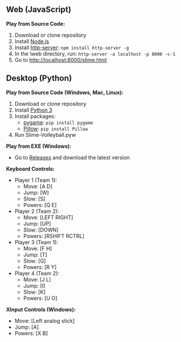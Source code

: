 ## Web (JavaScript)

**Play from Source Code:**
1. Download or clone repository
2. Install [Node.js](https://nodejs.org/en/)
3. Install [http-server](https://www.npmjs.com/package/http-server): ```npm install http-server -g```
4. In the \web directory, run: ```http-server -a localhost -p 8000 -c-1```
5. Go to [http://localhost:8000/slime.html](http://localhost:8000/slime.html)

## Desktop (Python)

**Play from Source Code (Windows, Mac, Linux):**
1. Download or clone repository
2. Install [Python 3](https://www.python.org/downloads/)
3. Install packages:
    - [pygame](https://www.pygame.org/wiki/GettingStarted/): ```pip install pygame```
    - [Pillow](https://pypi.org/project/Pillow/): ```pip install Pillow```
4. Run Slime-Volleyball.pyw

**Play from EXE (Windows):**
- Go to [Releases](https://github.com/cdleveille/Slime-Volleyball/releases) and download the latest version

**Keyboard Controls:**
- Player 1 (Team 1):
    - Move: [A D]
    - Jump: [W]
    - Slow: [S]
    - Powers: [Q E]
- Player 2 (Team 2):
    - Move: [LEFT RIGHT]
    - Jump: [UP]
    - Slow: [DOWN]
    - Powers: [RSHIFT RCTRL]
- Player 3 (Team 1):
    - Move: [F H]
    - Jump: [T]
    - Slow: [G]
    - Powers: [R Y]
- Player 4 (Team 2):
    - Move: [J L]
    - Jump: [I]
    - Slow: [K]
    - Powers: [U O]

**XInput Controls (Windows):**
- Move: [Left analog stick]
- Jump: [A]
- Powers: [X B]
